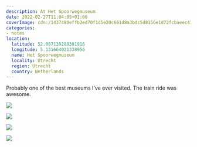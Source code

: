 ```yaml
---
description: At Het Spoorwegmuseum
date: 2022-02-27T11:04:05+01:00
coverImage: cdn:/1437480effb2ed70f1d5e20c661d8a3bdc5d8156e1d72fcbaeec41ef37c3740f
categories:
- notes
location:
  latitude: 52.087139289381916
  longitude: 5.131664021338956
  name: Het Spoorwegmuseum
  locality: Utrecht
  region: Utrecht
  country: Netherlands
---
```


Probably one of the best museums I’ve ever visited. The train ride was awesome.

<div class="fw fg">

![](cdn:/1437480effb2ed70f1d5e20c661d8a3bdc5d8156e1d72fcbaeec41ef37c3740f)

![](cdn:/584678498b0af5d173ef6aab2af2302a8164a587d9b9b46875b6a8dd572bdac6)

![](cdn:/55c583a80c328cd0c709c00539420f22932fd5b588f0b05723cb40dd503c6866)

![](cdn:/f6dc3283a5e34f40420e346bdfce8796022be77ce1be1b19fddc147f3d89e0cb)

</div>
